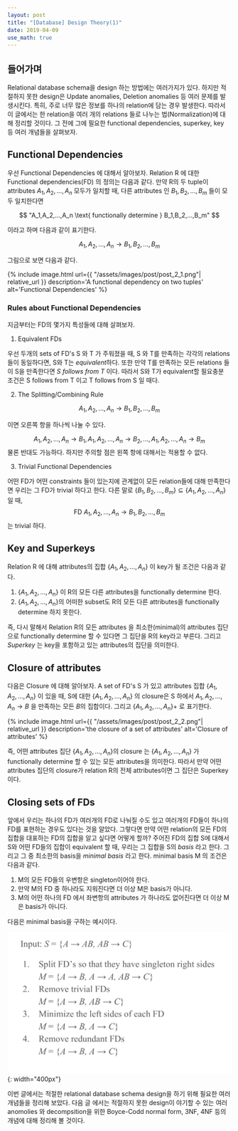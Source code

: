 ```yaml
---
layout: post
title: "[Database] Design Theory(1)"
date: 2019-04-09
use_math: true
---
```


## 들어가며
Relational database schema을 design 하는 방법에는 여러가지가 있다. 하지만 적절하지 못한 design은 Update anomalies, Deletion anomalies 등 여러 문제를 발생시킨다. 특히, 주로 너무 많은 정보를 하나의 relation에 담는 경우 발생한다. 따라서 이 글에서는 한 relation을 여러 개의 relations 들로 나누는 법(Normalization)에 대해 정리할 것이다. 그 전에 그에 필요한 functional dependencies, superkey, key 등 여러 개념들을 살펴보자.

## Functional Dependencies
우선 Functional Dependencies 에 대해서 알아보자. Relation R 에 대한 Functional dependencies(FD) 의 정의는 다음과 같다. 만약 R의 두  tuple이 attributes $A_1,A_2,...,A_n$ 모두가 일치할 때, 다른 attributes 인 $B_1,B_2,...,B_m$ 들이 모두 일치한다면

$$ "A_1,A_2,...,A_n \text{ functionally determine } B_1,B_2,...,B_m" $$

이라고 하며 다음과 같이 표기한다.

$$ A_1,A_2,...,A_n \rightarrow  B_1,B_2,...,B_m $$

그림으로 보면 다음과 같다.

{% include image.html url={{ "/assets/images/post/post_2_1.png"| relative_url }} description='A functional dependency on two tuples' alt='Functional Dependencies' %}

### Rules about Functional Dependencies
지금부터는 FD의 몇가지 특성들에 대해 살펴보자.

1. Equivalent FDs

우선 두개의 sets of FD's S 와 T 가 주워졌을 때, S 와 T를 만족하는 각각의 relations 들이 동일하다면, S와 T는 *equivalent*하다. 또한 만약 T를 만족하는 모든  relations 들이 S을 만족한다면 *S follows from T* 이다. 따라서 S와 T가 equivalent할 필요충분 조건은 S follows from T 이고 T follows from S 일 때다.

2. The Splitting/Combining Rule

$$ A_1,A_2,...,A_n \rightarrow  B_1,B_2,...,B_m $$

이면 오른쪽 항을 하나씩 나눌 수 있다.

$$ A_1,A_2,...,A_n \rightarrow  B_1, A_1,A_2,...,A_n \rightarrow B_2,...,A_1,A_2,...,A_n \rightarrow B_m $$
물론 반대도 가능하다. 하지만 주의할 점은 왼쪽 항에 대해서는 적용할 수 없다.

3. Trivial Functional Dependencies

어떤 FD가 어떤 constraints 들이 있는지에 관계없이 모든 relation들에 대해 만족한다면 우리는 그 FD가 trivial 하다고 한다. 다른 말로 $\{B_1,B_2,...,B_m\} \subseteq \{A_1,A_2,...,A_n\}$ 일 때,
$$\text{FD  } A_1,A_2,...,A_n \rightarrow  B_1,B_2,...,B_m $$
는 trivial 하다.

## Key and Superkeys
Relation R 에 대해 attributes의 집합 $\{A_1,A_2,...,A_n\}$ 이 key가 될 조건은 다음과 같다.
1. $\{A_1,A_2,...,A_n\}$ 이 R의 모든 다른 attributes을 functionally determine 한다.
2. $\{A_1,A_2,...,A_n\}$의 어떠한 subset도 R의 모든 다른 attributes을 functionally determine 하지 못한다.

즉, 다시 말해서 Relation R의 모든 attributes 을 최소한(minimal)의 attributes 집단으로 functionally determine 할 수 있다면 그 집단을 R의 key라고 부른다.
그리고 *Superkey* 는 key을 포함하고 있는 attributes의 집단을 의미한다.

## Closure of attributes
다음은 Closure 에 대해 알아보자. A set of FD's S 가 있고 attributes 집합 $\{A_1,A_2,...,A_n \}$ 이 있을 때, S에 대한 $\{A_1,A_2,...,A_n\}$ 의 closure은 S 하에서 $A_1,A_2,...,A_n \rightarrow  B$ 을 만족하는 모든 $B$의 집합이다. 그리고 $\{A_1,A_2,...,A_n\}+$ 로 표기한다.

{% include image.html url={{ "/assets/images/post/post_2_2.png"| relative_url }} description='the closure of a set of attributes' alt='Closure of attributes' %}

즉, 어떤 attributes 집단 $\{A_1,A_2,...,A_n \}$의 closure 는 $\{A_1,A_2,...,A_n \}$ 가 functionally determine 할 수 있는 모든 attributes을 의미한다. 따라서 만약 어떤 attributes 집단의 closure가 relation R의 전체 attributes이면 그 집단은 Superkey 이다.  

## Closing sets of FDs
앞에서 우리는 하나의 FD가 여러개의 FD로 나눠질 수도 있고 여러개의 FD들이 하나의 FD를 표현하는 경우도 있다는 것을 알았다. 그렇다면 만약 어떤 relation의 모든 FD의 집합을 대표하는 FD의 집합을 알고 싶다면 어떻게 할까? 주어진 FD의 집합 S에 대해서 S와 어떤 FD들의 집합이 equivalent 할 때, 우리는 그 집합을 S의 *basis* 라고 한다. 그리고 그 중 최소한의 basis을 *minimal basis* 라고 한다. minimal basis M 의 조건은 다음과 같다.
1. M의 모든 FD들의 우변항은 singleton이어야 한다.
2. 만약 M의 FD 중 하나라도 지워진다면 더 이상 M은 basis가 아니다.
3. M의 어떤 하나의 FD 에서 좌변항의 attributes 가 하나라도 없어진다면 더 이상 M 은 basis가 아니다.

다음은 minimal basis을 구하는 예시이다.

![hidden variable Z](/assets/images/post/post_2_3.png){: width="400px"}   


이번 글에서는 적절한 relational database schema design을 하기 위해 필요한 여러 개념들을 정리해 보았다. 다음 글 에서는 적절하지 못한 design이 야기할 수 있는 여러 anomolies 와 decompsition을 위한 Boyce-Codd normal form, 3NF, 4NF 등의 개념에 대해 정리해 볼 것이다.     
